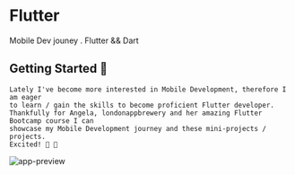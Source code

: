 # Flutter
Mobile Dev jouney . Flutter &amp;&amp; Dart


## Getting Started 🎯

    Lately I've become more interested in Mobile Development, therefore I am eager
    to learn / gain the skills to become proficient Flutter developer.
    Thankfully for Angela, londonappbrewery and her amazing Flutter Bootcamp course I can 
    showcase my Mobile Development journey and these mini-projects / projects.
    Excited! 🥹 📲

![app-preview](https://images.unsplash.com/photo-1632594737623-bea601083890?ixlib=rb-4.0.3&ixid=M3wxMjA3fDB8MHxzZWFyY2h8NXx8bGV0cyUyMHN0YXJ0fGVufDB8fDB8fHww&auto=format&fit=crop&w=200&q=60)

